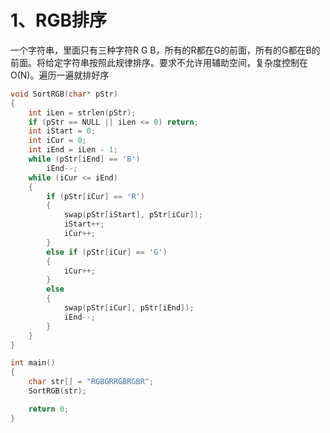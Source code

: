 # 1、RGB排序

一个字符串，里面只有三种字符R G B，所有的R都在G的前面，所有的G都在B的前面。将给定字符串按照此规律排序。要求不允许用辅助空间，复杂度控制在O(N)。遍历一遍就排好序

```c++
void SortRGB(char* pStr)
{
	int iLen = strlen(pStr);
	if (pStr == NULL || iLen <= 0) return;
	int iStart = 0;
	int iCur = 0;
	int iEnd = iLen - 1;
	while (pStr[iEnd] == 'B')
		iEnd--;
	while (iCur <= iEnd)
	{
		if (pStr[iCur] == 'R')
		{
			swap(pStr[iStart], pStr[iCur]);
			iStart++;
			iCur++;
		}
		else if (pStr[iCur] == 'G')
		{
			iCur++;
		}
		else
		{
			swap(pStr[iCur], pStr[iEnd]);
			iEnd--;
		}
	}
}

int main()
{
	char str[] = "RGBGRRGBRGBR";
	SortRGB(str);

	return 0;
}
```

